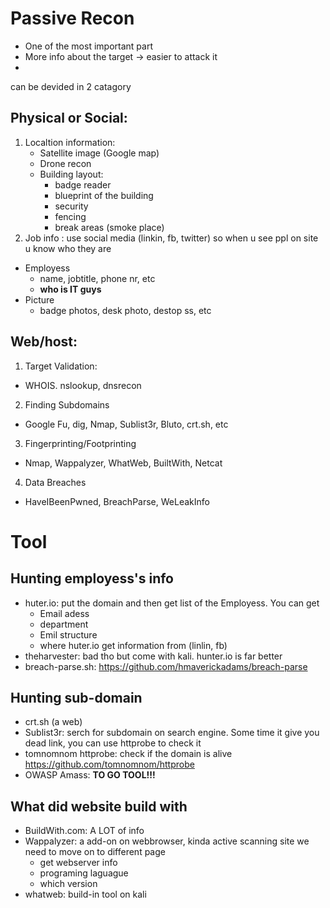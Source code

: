 # Passive Recon 
- One of the most important part
- More info about the target -> easier to attack it
- 
can be devided in 2 catagory 
## Physical or Social:
1. Localtion information:
   - Satellite image (Google map)
   - Drone recon
   - Building layout:
     - badge reader
     - blueprint of the building
     - security
     - fencing
     - break areas (smoke place)
2. Job info : use social media (linkin, fb, twitter) so when u see ppl on site u know who they are 
  - Employess
    - name, jobtitle, phone nr, etc
    - **who is IT guys**
  - Picture
    - badge photos, desk photo, destop ss, etc

## Web/host:
1. Target Validation:
 - WHOIS. nslookup, dnsrecon
2. Finding Subdomains  
 - Google Fu, dig, Nmap, Sublist3r, Bluto, crt.sh, etc
3. Fingerprinting/Footprinting
 - Nmap, Wappalyzer, WhatWeb, BuiltWith, Netcat
4. Data Breaches
 - HaveIBeenPwned, BreachParse, WeLeakInfo

# Tool
## Hunting employess's info
- huter.io: put the domain and then get list of the Employess. You can get
  - Email adess
  - department
  - Emil structure
  - where huter.io get information from (linlin, fb)
- theharvester: bad tho but come with kali. hunter.io is far better
- breach-parse.sh: https://github.com/hmaverickadams/breach-parse
## Hunting sub-domain
- crt.sh (a web)
- Sublist3r: serch for subdomain on search engine. Some time it give you dead link, you can use httprobe to check it
- tomnomnom httprobe: check if the domain is alive https://github.com/tomnomnom/httprobe
- OWASP Amass: **TO GO TOOL!!!**
## What did website build with
- BuildWith.com: A LOT of info
- Wappalyzer: a add-on on webbrowser, kinda active scanning site we need to move on to different page
  - get webserver info
  - programing laguague
  - which version
- whatweb: build-in tool on kali